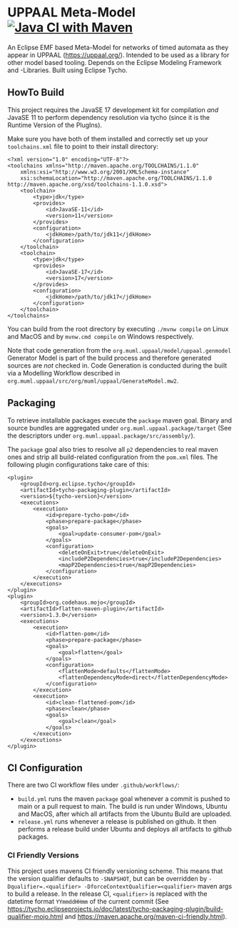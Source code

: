 # UPPAAL Meta-Model [![Java CI with Maven](https://github.com/uppaal-emf/uppaal-metamodel/actions/workflows/build.yml/badge.svg)](https://github.com/uppaal-emf/uppaal-metamodel/actions/workflows/build.yml)
An Eclipse EMF based Meta-Model for networks of timed automata as they appear in UPPAAL (https://uppaal.org/).
Intended to be used as a library for other model based tooling.
Depends on the Eclipse Modeling Framework and -Libraries. Built using Eclipse Tycho.

## HowTo Build
This project requires the JavaSE 17 development kit for compilation *and* JavaSE 11 to perform dependency resolution via tycho (since it is the Runtime Version of the PlugIns).

Make sure you have both of them installed and correctly set up your `toolchains.xml` file
to point to their install directory:
```
<?xml version="1.0" encoding="UTF-8"?>
<toolchains xmlns="http://maven.apache.org/TOOLCHAINS/1.1.0"
	xmlns:xsi="http://www.w3.org/2001/XMLSchema-instance"
	xsi:schemaLocation="http://maven.apache.org/TOOLCHAINS/1.1.0 http://maven.apache.org/xsd/toolchains-1.1.0.xsd">
	<toolchain>
		<type>jdk</type>
		<provides>
			<id>JavaSE-11</id>
			<version>11</version>
		</provides>
		<configuration>
			<jdkHome>/path/to/jdk11</jdkHome>
		</configuration>
	</toolchain>
	<toolchain>
		<type>jdk</type>
		<provides>
			<id>JavaSE-17</id>
			<version>17</version>
		</provides>
		<configuration>
			<jdkHome>/path/to/jdk17</jdkHome>
		</configuration>
	</toolchain>
</toolchains>
```

You can build from the root directory by executing `./mvnw compile` on Linux and
MacOS and by `mvnw.cmd compile` on Windows respectively.

Note that code generation from the `org.muml.uppaal/model/uppaal.genmodel` Generator Model
is part of the build process and therefore generated sources are *not* checked in.
Code Generation is conducted during the built via a Modelling Workflow described in
`org.muml.uppaal/src/org/muml/uppaal/GenerateModel.mw2`. 

## Packaging
To retrieve installable packages execute the `package` maven goal.
Binary and source bundles are aggregated under `org.muml.uppaal.package/target`
(See the descriptors under `org.muml.uppaal.package/src/assembly/`).

The `package` goal also tries to resolve all `p2` dependencies to real maven ones
and strip all build-related configuration from the `pom.xml` files.
The following plugin configurations take care of this:
```
<plugin>
	<groupId>org.eclipse.tycho</groupId>
	<artifactId>tycho-packaging-plugin</artifactId>
	<version>${tycho-version}</version>
	<executions>
		<execution>
			<id>prepare-tycho-pom</id>
			<phase>prepare-package</phase>
			<goals>
				<goal>update-consumer-pom</goal>
			</goals>
			<configuration>
				<deleteOnExit>true</deleteOnExit>
				<includeP2Dependencies>true</includeP2Dependencies>
				<mapP2Dependencies>true</mapP2Dependencies>
			</configuration>
		</execution>
	</executions>
</plugin>
<plugin>
	<groupId>org.codehaus.mojo</groupId>
	<artifactId>flatten-maven-plugin</artifactId>
	<version>1.3.0</version>
	<executions>
		<execution>
			<id>flatten-pom</id>
			<phase>prepare-package</phase>
			<goals>
				<goal>flatten</goal>
			</goals>
			<configuration>
				<flattenMode>defaults</flattenMode>
				<flattenDependencyMode>direct</flattenDependencyMode>
			</configuration>
		</execution>
		<execution>
			<id>clean-flattened-pom</id>
			<phase>clean</phase>
			<goals>
				<goal>clean</goal>
			</goals>
		</execution>
	</executions>
</plugin>
```

## CI Configuration
There are two CI workflow files under `.github/workflows/`:
* `build.yml` runs the maven `package` goal whenever a commit is pushed to main or a pull request to main.
The build is run under Windows, Ubuntu and MacOS, after which all artifacts from the Ubuntu Build are uploaded.
* `release.yml` runs whenever a release is published on github. It then performs a release build under Ubuntu and deploys all artifacts to github packages.

### CI Friendly Versions
This project uses mavens CI friendly versioning scheme. This means that the version qualifier defaults to `-SNAPSHOT`, but can be overridden by `-Dqualifier=.<qualifier> -DforceContextQualifier=<qualifier>` maven args to build a release.
In the release CI, `<qualifier>` is replaced with the datetime format `YYmmddHHmm` of the current commit (See https://tycho.eclipseprojects.io/doc/latest/tycho-packaging-plugin/build-qualifier-mojo.html and https://maven.apache.org/maven-ci-friendly.html).
